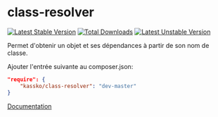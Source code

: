 class-resolver
==================

[![Latest Stable Version](https://poser.pugx.org/kassko/class-resolver/v/stable.png)](https://packagist.org/packages/kassko/class-resolver)
[![Total Downloads](https://poser.pugx.org/kassko/class-resolver/downloads.png)](https://packagist.org/packages/kassko/class-resolver)
[![Latest Unstable Version](https://poser.pugx.org/kassko/class-resolver/v/unstable.png)](https://packagist.org/packages/kassko/class-resolver)

Permet d'obtenir un objet et ses dépendances à partir de son nom de classe.

Ajouter l'entrée suivante au composer.json:

```json
"require": {
    "kassko/class-resolver": "dev-master"
}
```

[Documentation](doc/fr/documentation_fr.md)
